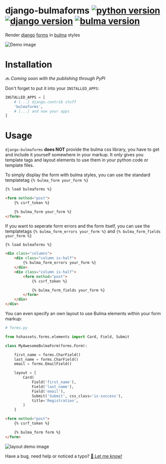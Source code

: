 # django-bulmaforms [![python version](https://img.shields.io/badge/python-3.x-blue.svg)]() [![django version](https://img.shields.io/badge/Django-1.11.x-brightgreen.svg)]() [![bulma version](https://img.shields.io/badge/Bulma-0.6.1-brightgreen.svg)]()

Render [django](https://www.djangoproject.com/) [forms](https://docs.djangoproject.com/en/dev/topics/forms/) in [bulma](https://bulma.io/) styles

![Demo image](https://raw.githubusercontent.com/fechnert/django-bulmaforms/master/doc/img/demo.png)


# Installation

:soon: *Coming soon with the publishing through PyPI*

Don't forget to put it into your `INSTALLED_APPS`:

```python
INSTALLED_APPS = [
    # [...] django.contrib stuff
    'bulmaforms',
    # [...] and now your apps
]
```

# Usage

`django-bulmaforms` **does NOT** provide the bulma css library, you have to get and include it yourself somewhere in your markup. It only gives you template tags and layout elements to use them in your python code or template files.

To simply display the form with bulma styles, you can use the standard templatetag `{% bulma_form your_form %}`

```html
{% load bulmaforms %}

<form method="post">
    {% csrf_token %}

    {% bulma_form your_form %}
</form>
```

If you want to seperate form errors and the form itself, you can use the templatetags `{% bulma_form_errors your_form %}` and `{% bulma_form_fields your_form %}`

```html
{% load bulmaforms %}

<div class="columns">
    <div class="column is-half">
        {% bulma_form_errors your_form %}
    </div>
    <div class="column is-half">
        <form method="post">
            {% csrf_token %}

            {% bulma_form_fields your_form %}
        </form>
    </div>
</div>
```

You can even specify an own layout to use Bulma elements within your form markup:

```python
# forms.py

from hshassets.forms.elements import Card, Field, Submit

class MyAwesomeBulmaForm(forms.Form):

    first_name = forms.CharField()
    last_name = forms.CharField()
    email = forms.EmailField()

    layout = [
        Card(
            Field('first_name'),
            Field('last_name'),
            Field('email'),
            Submit('Submit', css_class='is-success'),
            title='Registration',
        )
    ]
```

```html
<form method="post">
    {% csrf_token %}

    {% bulma_form form %}
</form>
```

![layout demo image](https://raw.githubusercontent.com/fechnert/django-bulmaforms/master/doc/img/layout.png)

Have a bug, need help or noticed a typo? [:love_letter: Let me know!](https://github.com/fechnert/django-bulmaforms/issues/new)
